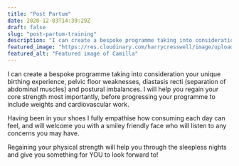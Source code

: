 ```yaml
---
title: "Post Partum"
date: 2020-12-03T14:39:29Z
draft: false
slug: "post-partum-training"
description: "I can create a bespoke programme taking into consideration your unique birthing experience, pelvic floor weaknesses, diastasis recti (separation of abdominal muscles) and postural imbalances."
featured_image: "https://res.cloudinary.com/harrycresswell/image/upload/v1607006817/camilla-cresswell-fitness-personal-training.jpg"
featured_alt: "Featured image of Camilla"
---
```

I can create a bespoke programme taking into consideration your unique birthing experience, pelvic floor weaknesses, diastasis recti (separation of abdominal muscles) and postural imbalances. I will help you regain your core strength most importantly, before progressing your programme to include weights and cardiovascular work.

Having been in your shoes I fully empathise how consuming each day can feel, and will welcome you with a smiley friendly face who will listen to any concerns you may have.

Regaining your physical strength will help you through the sleepless nights and give you something for YOU to look forward to!

